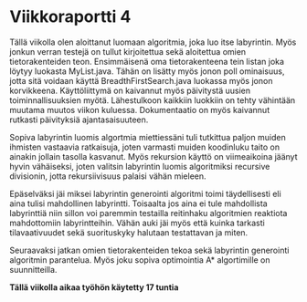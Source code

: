 # Viikkoraportti 4

Tällä viikolla olen aloittanut luomaan algoritmia, joka luo itse labyrintin. Myös jonkun verran testejä on tullut 
kirjoitettua sekä aloitettua omien tietorakenteiden teon. Ensimmäisenä oma tietorakenteena tein listan joka löytyy 
luokasta MyList.java. Tähän on lisätty myös jonon poll ominaisuus, jotta sitä voidaan käyttä BreadthFirstSearch.java 
luokassa myös jonon korvikkeena. Käyttöliittymä on kaivannut myös päivitystä uusien toiminnallisuuksien myötä. 
Lähestulkoon kaikkiin luokkiin on tehty vähintään muutama muutos viikon kuluessa. Dokumentaatio on myös kaivannut 
rutkasti päivityksiä ajantasaisuuteen.

Sopiva labyrintin luomis algortmia miettiessäni tuli tutkittua paljon muiden ihmisten vastaavia ratkaisuja, joten 
varmasti muiden koodinluku taito on ainakin jollain tasolla kasvanut. Myös rekursion käyttö on viimeaikoina jäänyt hyvin 
vähäiseksi, joten valitsin labyrintin luomis algoritmiksi recursive divisionin, jotta rekursiivisuus palaisi vähän 
mieleen.

Epäselväksi jäi miksei labyrintin generointi algoritmi toimi täydellisesti eli aina tulisi mahdollinen labyrintti. 
Toisaalta jos aina ei tule mahdollista labyrinttiä niin sillon voi paremmin testailla reitinhaku algoritmien reaktiota 
mahdottomiin labyrintteihin. Vähän auki jäi myös että kuinka tarkasti tilavaativuudet sekä suorituskyky halutaan 
testattavan ja miten.

Seuraavaksi jatkan omien tietorakenteiden tekoa sekä labyrintin generointi algoritmin parantelua. Myös joku sopiva 
optimointia A* algortimille on suunnitteilla.

**Tällä viikolla aikaa työhön käytetty 17 tuntia**
